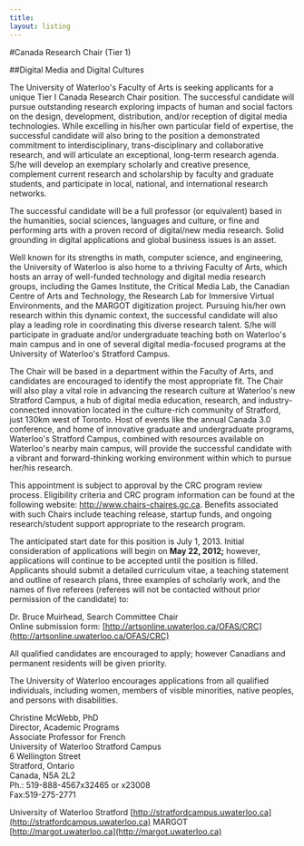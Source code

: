 ```yaml
---
title:
layout: listing
---
```


#Canada Research Chair (Tier 1)

##Digital Media and Digital Cultures

The University of Waterloo's Faculty of Arts is seeking applicants for a unique Tier I Canada Research Chair position. The successful candidate will pursue outstanding research exploring impacts of human and social factors on the design, development, distribution, and/or reception of digital media technologies. While excelling in his/her own particular field of expertise, the successful candidate will also bring to the position a demonstrated commitment to interdisciplinary, trans-disciplinary and collaborative research, and will articulate an exceptional, long-term research agenda. S/he will develop an exemplary scholarly and creative presence, complement current research and scholarship by faculty and graduate students, and participate in local, national, and international research networks.

The successful candidate will be a full professor (or equivalent) based in the humanities, social sciences, languages and culture, or fine and performing arts with a proven record of digital/new media research. Solid grounding in digital applications and global business issues is an asset.

Well known for its strengths in math, computer science, and engineering, the University of Waterloo is also home to a thriving Faculty of Arts, which hosts an array of well-funded technology and digital media research groups, including the Games Institute, the Critical Media Lab, the Canadian Centre of Arts and Technology, the Research Lab for Immersive Virtual Environments, and the MARGOT digitization project. Pursuing his/her own research within this dynamic context, the successful candidate will also play a leading role in coordinating this diverse research talent. S/he will participate in graduate and/or undergraduate teaching both on Waterloo's main campus and in one of several digital media-focused programs at the University of Waterloo's Stratford Campus.

The Chair will be based in a department within the Faculty of Arts, and candidates are encouraged to identify the most appropriate fit. The Chair will also play a vital role in advancing the research culture at Waterloo's new Stratford Campus, a hub of digital media education, research, and industry-connected innovation located in the culture-rich community of Stratford, just 130km west of Toronto. Host of events like the annual Canada 3.0 conference, and home of innovative graduate and undergraduate programs, Waterloo's Stratford Campus, combined with resources available on Waterloo's nearby main campus, will provide the successful candidate with a vibrant and forward-thinking working environment within which to pursue her/his research.

This appointment is subject to approval by the CRC program review process. Eligibility criteria and CRC program information can be found at the following website: <http://www.chairs-chaires.gc.ca>. Benefits associated with such Chairs include teaching release, startup funds, and ongoing research/student support appropriate to the research program.

The anticipated start date for this position is July 1, 2013. Initial consideration of applications will begin on **May 22, 2012;** however, applications will continue to be accepted until the position is filled. Applicants should submit a detailed curriculum vitae, a teaching statement and outline of research plans, three examples of scholarly work, and the names of five referees (referees will not be contacted without prior permission of the candidate) to:

Dr. Bruce Muirhead, Search Committee Chair  
Online submission form: [http://artsonline.uwaterloo.ca/OFAS/CRC](http://artsonline.uwaterloo.ca/OFAS/CRC)

All qualified candidates are encouraged to apply; however Canadians and permanent residents will be given priority.

The University of Waterloo encourages applications from all qualified individuals, including women, members of visible minorities, native peoples, and persons with disabilities.

Christine McWebb, PhD  
Director, Academic Programs  
Associate Professor for French  
University of Waterloo Stratford Campus  
6 Wellington Street  
Stratford, Ontario  
Canada, N5A 2L2  
Ph.: 519-888-4567x32465 or x23008  
Fax:519-275-2771  

University of Waterloo Stratford [http://stratfordcampus.uwaterloo.ca](http://stratfordcampus.uwaterloo.ca)
MARGOT [http://margot.uwaterloo.ca](http://margot.uwaterloo.ca)

